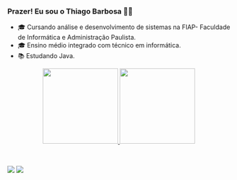 ### Prazer! Eu sou o Thiago Barbosa 🤝🏼

- 🎓 Cursando análise e desenvolvimento de sistemas na FIAP- Faculdade de Informática e Administração Paulista.
- 🎓 Ensino médio integrado com técnico em informática.
- 📚 Estudando Java.

<div align="center">
  <a href="https://github.com/ThiagoJBarbosa">
  <img height="170em" src="https://github-readme-stats.vercel.app/api?username=ThiagoJBarbosa&show_icons=true&theme=dark&include_all_commits=true&count_private=true"/>
  <img height="170em" src="https://github-readme-stats.vercel.app/api/top-langs/?username=ThiagoJBarbosa&layout=compact&langs_count=7&theme=dark"/>
</div>
<div style="display: inline_block"><br>

##

<a href="https://www.linkedin.com/in/thiago-barbosa-79bb70257" target="_blank"><img src="https://img.shields.io/badge/-LinkedIn-%230077B5?style=for-the-badge&logo=linkedin&logoColor=white" target="_blank"></a> 
 <a href="https://www.instagram.com/othiago_barbosa" target="_blank"><img src="https://img.shields.io/badge/-Instagram-%23E4405F?style=for-the-badge&logo=instagram&logoColor=white" target="_blank"></a>
